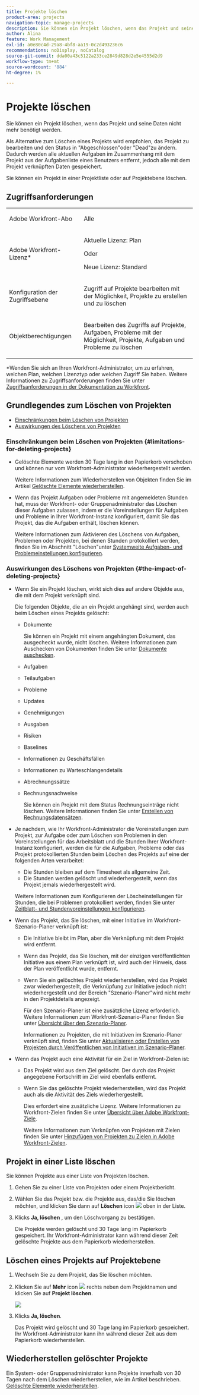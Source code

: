 ```yaml
---
title: Projekte löschen
product-area: projects
navigation-topic: manage-projects
description: Sie können ein Projekt löschen, wenn das Projekt und seine Daten nicht mehr benötigt werden. Als Alternative zum Löschen eines Projekts wird empfohlen, das Projekt zu bearbeiten und den Status in "Abgeschlossen"oder "Dead"zu ändern. Dadurch werden alle aktuellen Aufgaben im Zusammenhang mit dem Projekt aus der Aufgabenliste eines Benutzers entfernt, jedoch alle mit dem Projekt verknüpften Daten gespeichert.
author: Alina
feature: Work Management
exl-id: a0e80c4d-29a8-4bf8-aa19-0c2d493236c6
recommendations: noDisplay, noCatalog
source-git-commit: dda00a43c5122a233ce2849d828d2e5e4555d2d9
workflow-type: tm+mt
source-wordcount: '884'
ht-degree: 1%

---
```


# Projekte löschen

<!--Audited: 01/2024-->

Sie können ein Projekt löschen, wenn das Projekt und seine Daten nicht mehr benötigt werden.

Als Alternative zum Löschen eines Projekts wird empfohlen, das Projekt zu bearbeiten und den Status in &quot;Abgeschlossen&quot;oder &quot;Dead&quot;zu ändern. Dadurch werden alle aktuellen Aufgaben im Zusammenhang mit dem Projekt aus der Aufgabenliste eines Benutzers entfernt, jedoch alle mit dem Projekt verknüpften Daten gespeichert.

Sie können ein Projekt in einer Projektliste oder auf Projektebene löschen.

## Zugriffsanforderungen

<table style="table-layout:auto"> 
 <col> 
 <col> 
 <tbody> 
  <tr> 
   <td> <p>Adobe Workfront-Abo</p> </td> 
   <td>Alle</td> 
  </tr> 
  <tr> 
   <td> <p>Adobe Workfront-Lizenz*</p> </td> 
   <td> <p>Aktuelle Lizenz: Plan </p> 
   Oder
   <p>Neue Lizenz: Standard </p>
   </td> 
  </tr> 
  <tr data-mc-conditions=""> 
   <td>Konfiguration der Zugriffsebene</td> 
   <td> <p>Zugriff auf Projekte bearbeiten mit der Möglichkeit, Projekte zu erstellen und zu löschen</p> </td> 
  </tr> 
  <tr data-mc-conditions=""> 
   <td> <p>Objektberechtigungen </p> </td> 
   <td> <p>Bearbeiten des Zugriffs auf Projekte, Aufgaben, Probleme mit der Möglichkeit, Projekte, Aufgaben und Probleme zu löschen</p> </td> 
  </tr> 
 </tbody> 
</table>

*Wenden Sie sich an Ihren Workfront-Administrator, um zu erfahren, welchen Plan, welchen Lizenztyp oder welchen Zugriff Sie haben. Weitere Informationen zu Zugriffsanforderungen finden Sie unter [Zugriffsanforderungen in der Dokumentation zu Workfront](/help/quicksilver/administration-and-setup/add-users/access-levels-and-object-permissions/access-level-requirements-in-documentation.md).

## Grundlegendes zum Löschen von Projekten

* [Einschränkungen beim Löschen von Projekten](#limitations-for-deleting-projects)
* [Auswirkungen des Löschens von Projekten](#the-impact-of-deleting-projects)

### Einschränkungen beim Löschen von Projekten  {#limitations-for-deleting-projects}

* Gelöschte Elemente werden 30 Tage lang in den Papierkorb verschoben und können nur vom Workfront-Administrator wiederhergestellt werden.

  Weitere Informationen zum Wiederherstellen von Objekten finden Sie im Artikel [Gelöschte Elemente wiederherstellen](../../../administration-and-setup/manage-workfront/manage-deleted-items/restore-deleted-items.md).

* Wenn das Projekt Aufgaben oder Probleme mit angemeldeten Stunden hat, muss der Workfront- oder Gruppenadministrator das Löschen dieser Aufgaben zulassen, indem er die Voreinstellungen für Aufgaben und Probleme in Ihrer Workfront-Instanz konfiguriert, damit Sie das Projekt, das die Aufgaben enthält, löschen können.

  Weitere Informationen zum Aktivieren des Löschens von Aufgaben, Problemen oder Projekten, bei denen Stunden protokolliert werden, finden Sie im Abschnitt &quot;Löschen&quot;unter [Systemweite Aufgaben- und Problemeinstellungen konfigurieren](../../../administration-and-setup/set-up-workfront/configure-system-defaults/set-task-issue-preferences.md).

  <!--
  <p data-mc-conditions="QuicksilverOrClassic.Quicksilver,QuicksilverOrClassic.Draft mode">(NOTE: this bullet stays in NWE only forever)</p>
  -->

### Auswirkungen des Löschens von Projekten {#the-impact-of-deleting-projects}

* Wenn Sie ein Projekt löschen, wirkt sich dies auf andere Objekte aus, die mit dem Projekt verknüpft sind.

  Die folgenden Objekte, die an ein Projekt angehängt sind, werden auch beim Löschen eines Projekts gelöscht:

   * Dokumente

     Sie können ein Projekt mit einem angehängten Dokument, das ausgecheckt wurde, nicht löschen. Weitere Informationen zum Auschecken von Dokumenten finden Sie unter [Dokumente auschecken](../../../documents/managing-documents/check-out-documents.md).

   * Aufgaben
   * Teilaufgaben
   * Probleme
   * Updates
   * Genehmigungen
   * Ausgaben
   * Risiken
   * Baselines
   * Informationen zu Geschäftsfällen
   * Informationen zu Warteschlangendetails
   * Abrechnungssätze
   * Rechnungsnachweise

     Sie können ein Projekt mit dem Status Rechnungseinträge nicht löschen. Weitere Informationen finden Sie unter [Erstellen von Rechnungsdatensätzen](../../projects/project-finances/create-billing-records.md).

* Je nachdem, wie Ihr Workfront-Administrator die Voreinstellungen zum Projekt, zur Aufgabe oder zum Löschen von Problemen in den Voreinstellungen für das Arbeitsblatt und die Stunden Ihrer Workfront-Instanz konfiguriert, werden die für die Aufgaben, Probleme oder das Projekt protokollierten Stunden beim Löschen des Projekts auf eine der folgenden Arten verarbeitet:

   * Die Stunden bleiben auf dem Timesheet als allgemeine Zeit.
   * Die Stunden werden gelöscht und wiederhergestellt, wenn das Projekt jemals wiederhergestellt wird.

  Weitere Informationen zum Konfigurieren der Löscheinstellungen für Stunden, die bei Problemen protokolliert werden, finden Sie unter [Zeitblatt- und Stundenvoreinstellungen konfigurieren](../../../administration-and-setup/set-up-workfront/configure-timesheets-schedules/timesheet-and-hour-preferences.md).

* Wenn das Projekt, das Sie löschen, mit einer Initiative im Workfront-Szenario-Planer verknüpft ist:

   * Die Initiative bleibt im Plan, aber die Verknüpfung mit dem Projekt wird entfernt.
   * Wenn das Projekt, das Sie löschen, mit der einzigen veröffentlichten Initiative aus einem Plan verknüpft ist, wird auch der Hinweis, dass der Plan veröffentlicht wurde, entfernt.
   * Wenn Sie ein gelöschtes Projekt wiederherstellen, wird das Projekt zwar wiederhergestellt, die Verknüpfung zur Initiative jedoch nicht wiederhergestellt und der Bereich &quot;Szenario-Planer&quot;wird nicht mehr in den Projektdetails angezeigt.

     Für den Szenario-Planer ist eine zusätzliche Lizenz erforderlich. Weitere Informationen zum Workfront-Szenario-Planer finden Sie unter [Übersicht über den Szenario-Planer](../../../scenario-planner/scenario-planner-overview.md).

     Informationen zu Projekten, die mit Initiativen im Szenario-Planer verknüpft sind, finden Sie unter [Aktualisieren oder Erstellen von Projekten durch Veröffentlichen von Initiativen im Szenario-Planer](../../../scenario-planner/publish-scenarios-update-projects.md).

* Wenn das Projekt auch eine Aktivität für ein Ziel in Workfront-Zielen ist:

   * Das Projekt wird aus dem Ziel gelöscht. Der durch das Projekt angegebene Fortschritt im Ziel wird ebenfalls entfernt.

   * Wenn Sie das gelöschte Projekt wiederherstellen, wird das Projekt auch als die Aktivität des Ziels wiederhergestellt.

     Dies erfordert eine zusätzliche Lizenz. Weitere Informationen zu Workfront-Zielen finden Sie unter [Übersicht über Adobe Workfront-Ziele](../../../workfront-goals/goal-management/wf-goals-overview.md).

     Weitere Informationen zum Verknüpfen von Projekten mit Zielen finden Sie unter [Hinzufügen von Projekten zu Zielen in Adobe Workfront-Zielen](../../../workfront-goals/results-and-activities/connect-projects-to-goals-overview.md).

## Projekt in einer Liste löschen

Sie können Projekte aus einer Liste von Projekten löschen.

1. Gehen Sie zu einer Liste von Projekten oder einem Projektbericht.
1. Wählen Sie das Projekt bzw. die Projekte aus, das/die Sie löschen möchten, und klicken Sie dann auf **Löschen** icon ![](assets/delete-icon.png) oben in der Liste.

1. Klicks **Ja, löschen** , um den Löschvorgang zu bestätigen.

   Die Projekte werden gelöscht und 30 Tage lang im Papierkorb gespeichert. Ihr Workfront-Administrator kann während dieser Zeit gelöschte Projekte aus dem Papierkorb wiederherstellen.

## Löschen eines Projekts auf Projektebene

1. Wechseln Sie zu dem Projekt, das Sie löschen möchten.
1. Klicken Sie auf **Mehr** icon ![](assets/qs-more-menu.png) rechts neben dem Projektnamen und klicken Sie auf **Projekt löschen**.

   ![](assets/more-icon-expanded-delete-project-highlighted.png)

1. Klicks **Ja, löschen**.

   Das Projekt wird gelöscht und 30 Tage lang im Papierkorb gespeichert. Ihr Workfront-Administrator kann ihn während dieser Zeit aus dem Papierkorb wiederherstellen.

## Wiederherstellen gelöschter Projekte

Ein System- oder Gruppenadministrator kann Projekte innerhalb von 30 Tagen nach dem Löschen wiederherstellen, wie im Artikel beschrieben. [Gelöschte Elemente wiederherstellen](../../../administration-and-setup/manage-workfront/manage-deleted-items/restore-deleted-items.md).

